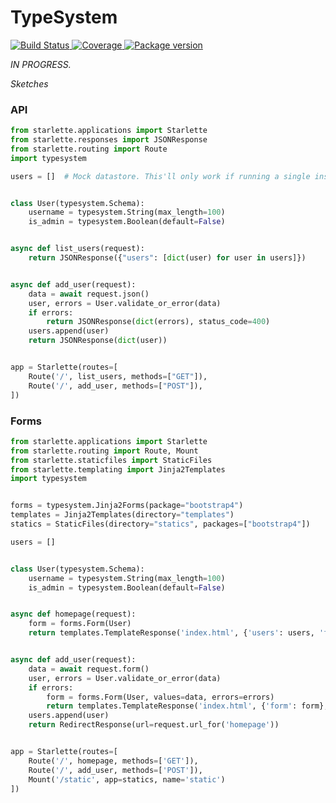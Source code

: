 # TypeSystem

<p>
<a href="https://travis-ci.org/encode/typesystem">
    <img src="https://travis-ci.org/encode/typesystem.svg?branch=master" alt="Build Status">
</a>
<a href="https://codecov.io/gh/encode/typesystem">
    <img src="https://codecov.io/gh/encode/typesystem/branch/master/graph/badge.svg" alt="Coverage">
</a>
<a href="https://pypi.org/project/typesystem/">
    <img src="https://badge.fury.io/py/typesystem.svg" alt="Package version">
</a>
</p>

*IN PROGRESS.*

*Sketches*

### API

```python
from starlette.applications import Starlette
from starlette.responses import JSONResponse
from starlette.routing import Route
import typesystem

users = []  # Mock datastore. This'll only work if running a single instance.


class User(typesystem.Schema):
    username = typesystem.String(max_length=100)
    is_admin = typesystem.Boolean(default=False)


async def list_users(request):
    return JSONResponse({"users": [dict(user) for user in users]})


async def add_user(request):
    data = await request.json()
    user, errors = User.validate_or_error(data)
    if errors:
        return JSONResponse(dict(errors), status_code=400)
    users.append(user)
    return JSONResponse(dict(user))


app = Starlette(routes=[
    Route('/', list_users, methods=["GET"]),
    Route('/', add_user, methods=["POST"]),
])
```

### Forms

```python
from starlette.applications import Starlette
from starlette.routing import Route, Mount
from starlette.staticfiles import StaticFiles
from starlette.templating import Jinja2Templates
import typesystem


forms = typesystem.Jinja2Forms(package="bootstrap4")
templates = Jinja2Templates(directory="templates")
statics = StaticFiles(directory="statics", packages=["bootstrap4"])

users = []


class User(typesystem.Schema):
    username = typesystem.String(max_length=100)
    is_admin = typesystem.Boolean(default=False)


async def homepage(request):
    form = forms.Form(User)
    return templates.TemplateResponse('index.html', {'users': users, 'form': form})


async def add_user(request):
    data = await request.form()
    user, errors = User.validate_or_error(data)
    if errors:
        form = forms.Form(User, values=data, errors=errors)
        return templates.TemplateResponse('index.html', {'form': form}, status_code=400)
    users.append(user)
    return RedirectResponse(url=request.url_for('homepage'))


app = Starlette(routes=[
    Route('/', homepage, methods=['GET']),
    Route('/', add_user, methods=['POST']),
    Mount('/static', app=statics, name='static')
])
```
